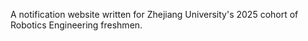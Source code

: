 A notification website written for Zhejiang University's 2025 cohort of Robotics Engineering freshmen.
